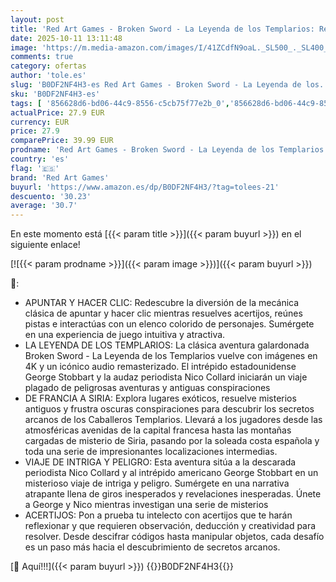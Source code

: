 ```yaml
---
layout: post
title: 'Red Art Games - Broken Sword - La Leyenda de los Templarios: Reforged - NINTENDO SWITCH'
date: 2025-10-11 13:11:48
image: 'https://m.media-amazon.com/images/I/41ZCdfN9oaL._SL500_._SL400_.jpg'
comments: true
category: ofertas
author: 'tole.es'
slug: 'B0DF2NF4H3-es Red Art Games - Broken Sword - La Leyenda de los...'
sku: 'B0DF2NF4H3-es'
tags: [ '856628d6-bd06-44c9-8556-c5cb75f77e2b_0','856628d6-bd06-44c9-8556-c5cb75f77e2b_2201','856628d6-bd06-44c9-8556-c5cb75f77e2b_3601','856628d6-bd06-44c9-8556-c5cb75f77e2b_401','Arborist Merchandising Root','Hardware y juegos para Nintendo Switch','Juegos para Nintendo Switch','Preventa de Videojuegos','Self Service','Special Features Stores','Tienda de consolas y videojuegos infantiles','Videojuegos','Videojuegos más esperados','nintendo','red art games','🇪🇸', ]
actualPrice: 27.9 EUR
currency: EUR
price: 27.9
comparePrice: 39.99 EUR
prodname: 'Red Art Games - Broken Sword - La Leyenda de los Templarios: Reforged - NINTENDO SWITCH'
country: 'es'
flag: '🇪🇸'
brand: 'Red Art Games'
buyurl: 'https://www.amazon.es/dp/B0DF2NF4H3/?tag=tolees-21'
descuento: '30.23'
average: '30.7'
---
```


En este momento está [{{< param title >}}]({{< param buyurl >}}) en el siguiente enlace!

[![{{< param prodname >}}]({{< param image >}})]({{< param buyurl >}})

🔎:

- APUNTAR Y HACER CLIC: Redescubre la diversión de la mecánica clásica de apuntar y hacer clic mientras resuelves acertijos, reúnes pistas e interactúas con un elenco colorido de personajes. Sumérgete en una experiencia de juego intuitiva y atractiva.
- LA LEYENDA DE LOS TEMPLARIOS: La clásica aventura galardonada Broken Sword - La Leyenda de los Templarios vuelve con imágenes en 4K y un icónico audio remasterizado. El intrépido estadounidense George Stobbart y la audaz periodista Nico Collard iniciarán un viaje plagado de peligrosas aventuras y antiguas conspiraciones
- DE FRANCIA A SIRIA: Explora lugares exóticos, resuelve misterios antiguos y frustra oscuras conspiraciones para descubrir los secretos arcanos de los Caballeros Templarios. Llevará a los jugadores desde las atmosféricas avenidas de la capital francesa hasta las montañas cargadas de misterio de Siria, pasando por la soleada costa española y toda una serie de impresionantes localizaciones intermedias.
- VIAJE DE INTRIGA Y PELIGRO: Esta aventura sitúa a la descarada periodista Nico Collard y al intrépido americano George Stobbart en un misterioso viaje de intriga y peligro. Sumérgete en una narrativa atrapante llena de giros inesperados y revelaciones inesperadas. Únete a George y Nico mientras investigan una serie de misterios
- ACERTIJOS: Pon a prueba tu intelecto con acertijos que te harán reflexionar y que requieren observación, deducción y creatividad para resolver. Desde descifrar códigos hasta manipular objetos, cada desafío es un paso más hacia el descubrimiento de secretos arcanos.

[🛒 Aquí!!!]({{< param buyurl >}})
{{<world>}}B0DF2NF4H3{{</world>}}
